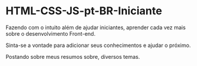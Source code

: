 # HTML-CSS-JS-pt-BR-Iniciante

Fazendo com o intuito além de ajudar iniciantes, aprender cada vez mais sobre o  desenvolvimento Front-end.

Sinta-se a vontade para adicionar seus conhecimentos e ajudar o próximo.

Postando sobre meus resumos sobre, diversos temas.

